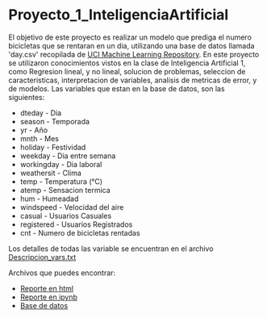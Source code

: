 # Proyecto_1_InteligenciaArtificial

El objetivo de este proyecto es realizar un modelo que prediga el numero bicicletas que se rentaran en un dia, utilizando una base de datos llamada 'day.csv' recopilada de [UCI Machine Learning Repository](https://archive.ics.uci.edu/dataset/275/bike+sharing+dataset). En este proyecto se utilizaron conocimientos vistos en la clase de Inteligencia Artificial 1, como Regresion lineal, y no lineal, solucion 
de problemas, seleccion de caracteristicas, interpretacion de variables, analisis de metricas de error, y de modelos. Las variables que estan en la base de datos, son las siguientes:

* dteday - Dia
* season - Temporada
* yr - Año
* mnth - Mes
* holiday - Festividad
* weekday - Dia entre semana
* workingday - Dia laboral
* weathersit - Clima
* temp - Temperatura (°C)
* atemp - Sensacion termica
* hum - Humeadad
* windspeed - Velocidad del aire
* casual - Usuarios Casuales
* registered - Usuarios Registrados
* cnt - Numero de bicicletas rentadas

Los detalles de todas las variable se encuentran en el archivo [Descripcion_vars.txt](Descripcion_Vars.txt)

Archivos que puedes encontrar:
* [Reporte en html](P1_594557.html)
* [Reporte en ipynb](P1_594557.ipynb)
* [Base de datos](day.csv)

